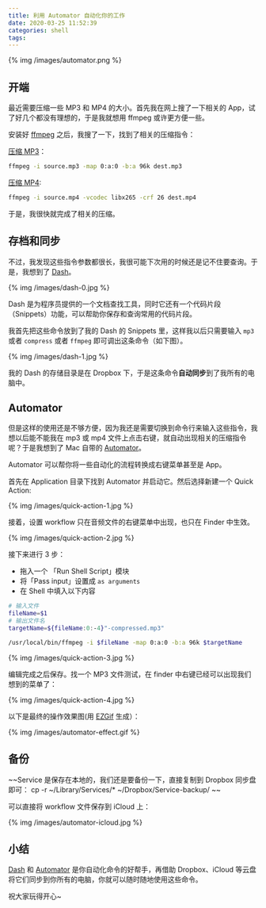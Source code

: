 ```yaml
---
title: 利用 Automator 自动化你的工作
date: 2020-03-25 11:52:39
categories: shell
tags:
---
```


{% img /images/automator.png %}

## 开端

最近需要压缩一些 MP3 和 MP4 的大小。首先我在网上搜了一下相关的 App，试了好几个都没有理想的，于是我就想用 ffmpeg 或许更方便一些。

安装好 [ffmpeg](https://www.ffmpeg.org/download.html) 之后，我搜了一下，找到了相关的压缩指令：

[压缩 MP3](https://superuser.com/questions/552817/fastest-way-to-convert-any-audio-file-to-low-bitrate)：
``` bash
ffmpeg -i source.mp3 -map 0:a:0 -b:a 96k dest.mp3
```
[压缩 MP4](https://unix.stackexchange.com/questions/28803/how-can-i-reduce-a-videos-size-with-ffmpeg):

``` bash
ffmpeg -i source.mp4 -vcodec libx265 -crf 26 dest.mp4
```

于是，我很快就完成了相关的压缩。

## 存档和同步

不过，我发现这些指令参数都很长，我很可能下次用的时候还是记不住要查询。于是，我想到了 [Dash](hDashttps://kapeli.com/dash)。

{% img /images/dash-0.jpg %}

Dash 是为程序员提供的一个文档查找工具，同时它还有一个代码片段（Snippets）功能，可以帮助你保存和查询常用的代码片段。

我首先把这些命令放到了我的 Dash 的 Snippets 里，这样我以后只需要输入 `mp3` 或者 `compress` 或者 `ffmpeg` 即可调出这条命令（如下图）。

{% img /images/dash-1.jpg %}

我的 Dash 的存储目录是在 Dropbox 下，于是这条命令**自动同步**到了我所有的电脑中。

## Automator

但是这样的使用还是不够方便，因为我还是需要切换到命令行来输入这些指令，我想以后能不能我在 mp3 或 mp4 文件上点击右键，就自动出现相关的压缩指令呢？于是我想到了 Mac 自带的 [Automator](https://support.apple.com/zh-cn/HT2488)。

Automator 可以帮你将一些自动化的流程转换成右键菜单甚至是 App。

首先在 Application 目录下找到 Automator 并启动它。然后选择新建一个 Quick Action:

{% img /images/quick-action-1.jpg %}

接着，设置 workflow 只在音频文件的右键菜单中出现，也只在 Finder 中生效。

{% img /images/quick-action-2.jpg %}

接下来进行 3 步：
 
 * 拖入一个 「Run Shell Script」模块
 * 将「Pass input」设置成 `as arguments`
 * 在 Shell 中填入以下内容

``` bash
# 输入文件
fileName=$1
# 输出文件名
targetName=${fileName:0:-4}"-compressed.mp3"

/usr/local/bin/ffmpeg -i $fileName -map 0:a:0 -b:a 96k $targetName

```
{% img /images/quick-action-3.jpg %}

编辑完成之后保存。找一个 MP3 文件测试，在 finder 中右键已经可以出现我们想到的菜单了：

{% img /images/quick-action-4.jpg %}

以下是最终的操作效果图(用 [EZGif](https://ezgif.com/) 生成）：

{% img /images/automator-effect.gif %}

## 备份

~~Service 是保存在本地的，我们还是要备份一下，直接复制到 Dropbox 同步盘即可： cp -r ~/Library/Services/* ~/Dropbox/Service-backup/ ~~

可以直接将 workflow 文件保存到 iCloud 上：

{% img /images/automator-icloud.jpg %}

## 小结

[Dash](https://kapeli.com/dash) 和 [Automator](https://support.apple.com/zh-cn/HT2488) 是你自动化命令的好帮手，再借助 Dropbox、iCloud 等云盘将它们同步到你所有的电脑，你就可以随时随地使用这些命令。

祝大家玩得开心~